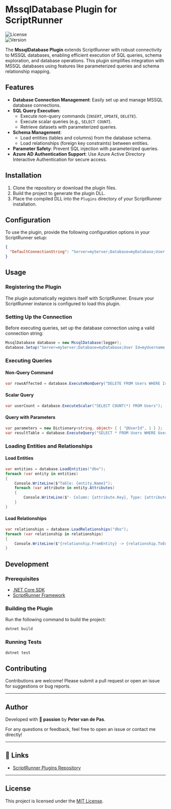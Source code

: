 # MssqlDatabase Plugin for ScriptRunner

![License](https://img.shields.io/badge/license-MIT-green)  
![Version](https://img.shields.io/badge/version-1.0.0-blue)

The **MssqlDatabase Plugin** extends ScriptRunner with robust connectivity to MSSQL databases, enabling efficient execution of SQL queries, schema exploration, and database operations. This plugin simplifies integration with MSSQL databases using features like parameterized queries and schema relationship mapping.

## Features

- **Database Connection Management**: Easily set up and manage MSSQL database connections.
- **SQL Query Execution**:
    - Execute non-query commands (`INSERT`, `UPDATE`, `DELETE`).
    - Execute scalar queries (e.g., `SELECT COUNT`).
    - Retrieve datasets with parameterized queries.
- **Schema Management**:
    - Load entities (tables and columns) from the database schema.
    - Load relationships (foreign key constraints) between entities.
- **Parameter Safety**: Prevent SQL injection with parameterized queries.
- **Azure AD Authentication Support**: Use Azure Active Directory Interactive Authentication for secure access.

## Installation

1. Clone the repository or download the plugin files.
2. Build the project to generate the plugin DLL.
3. Place the compiled DLL into the `Plugins` directory of your ScriptRunner installation.

## Configuration

To use the plugin, provide the following configuration options in your ScriptRunner setup:

```json
{
  "DefaultConnectionString": "Server=myServer;Database=myDatabase;User Id=myUsername;Password=myPassword;"
}
```

## Usage

### Registering the Plugin

The plugin automatically registers itself with ScriptRunner. Ensure your ScriptRunner instance is configured to load this plugin.

### Setting Up the Connection

Before executing queries, set up the database connection using a valid connection string:

```csharp
MssqlDatabase database = new MssqlDatabase(logger);
database.Setup("Server=myServer;Database=myDatabase;User Id=myUsername;Password=myPassword;");
```

### Executing Queries

#### Non-Query Command
```csharp
var rowsAffected = database.ExecuteNonQuery("DELETE FROM Users WHERE IsActive = 0");
```

#### Scalar Query
```csharp
var userCount = database.ExecuteScalar("SELECT COUNT(*) FROM Users");
```

#### Query with Parameters
```csharp
var parameters = new Dictionary<string, object> { { "@UserId", 1 } };
var resultTable = database.ExecuteQuery("SELECT * FROM Users WHERE UserId = @UserId", parameters);
```

### Loading Entities and Relationships

#### Load Entities
```csharp
var entities = database.LoadEntities("dbo");
foreach (var entity in entities)
{
    Console.WriteLine($"Table: {entity.Name}");
    foreach (var attribute in entity.Attributes)
    {
        Console.WriteLine($"- Column: {attribute.Key}, Type: {attribute.Value["Type"]}");
    }
}
```

#### Load Relationships
```csharp
var relationships = database.LoadRelationships("dbo");
foreach (var relationship in relationships)
{
    Console.WriteLine($"{relationship.FromEntity} -> {relationship.ToEntity} via {relationship.Key}");
}
```

## Development

### Prerequisites

- [.NET Core SDK](https://dotnet.microsoft.com/download)
- [ScriptRunner Framework](https://www.scriptrunner.com/)

### Building the Plugin

Run the following command to build the project:

```bash
dotnet build
```

### Running Tests

```bash
dotnet test
```

## Contributing

Contributions are welcome! Please submit a pull request or open an issue for suggestions or bug reports.

---

## Author

Developed with **🧡 passion** by **Peter van de Pas**.

For any questions or feedback, feel free to open an issue or contact me directly!

---

## 🔗 Links

- [ScriptRunner Plugins Repository](https://github.com/petervdpas/ScriptRunner.Plugins)

---

## License

This project is licensed under the [MIT License](./LICENSE).
